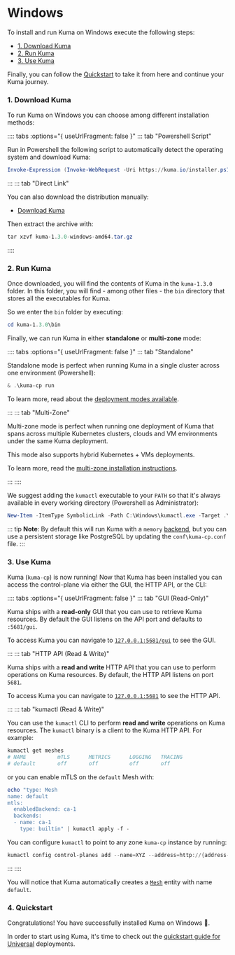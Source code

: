 # Windows

To install and run Kuma on Windows execute the following steps:

* [1. Download Kuma](#_1-download-kuma)
* [2. Run Kuma](#_2-run-kuma)
* [3. Use Kuma](#_3-use-kuma)

Finally, you can follow the [Quickstart](#_4-quickstart) to take it from here and continue your Kuma journey.

### 1. Download Kuma

To run Kuma on Windows you can choose among different installation methods:

:::: tabs :options="{ useUrlFragment: false }"
::: tab "Powershell Script"

Run in Powershell the following script to automatically detect the operating system and download Kuma:

```powershell
Invoke-Expression (Invoke-WebRequest -Uri https://kuma.io/installer.ps1).Content
```

:::
::: tab "Direct Link"

You can also download the distribution manually:

* [Download Kuma](https://download.konghq.com/mesh-alpine/kuma-1.3.0-windows-amd64.tar.gz)

Then extract the archive with:

```powershell
tar xzvf kuma-1.3.0-windows-amd64.tar.gz
```
::::

### 2. Run Kuma

Once downloaded, you will find the contents of Kuma in the `kuma-1.3.0` folder. In this folder, you will find - among other files - the `bin` directory that stores all the executables for Kuma.

So we enter the `bin` folder by executing:

```powershell
cd kuma-1.3.0\bin
```

Finally, we can run Kuma in either **standalone** or **multi-zone** mode:

:::: tabs :options="{ useUrlFragment: false }"
::: tab "Standalone"

Standalone mode is perfect when running Kuma in a single cluster across one environment (Powershell):

```powershell
& .\kuma-cp run
```

To learn more, read about the [deployment modes available](/docs/1.3.0/documentation/deployments/).

:::
::: tab "Multi-Zone"

Multi-zone mode is perfect when running one deployment of Kuma that spans across multiple Kubernetes clusters, clouds and VM environments under the same Kuma deployment.

This mode also supports hybrid Kubernetes + VMs deployments.

To learn more, read the [multi-zone installation instructions](/docs/1.3.0/documentation/deployments/).

:::
::::

We suggest adding the `kumactl` executable to your `PATH` so that it's always available in every working directory (Powershell as Administrator):

```powershell
New-Item -ItemType SymbolicLink -Path C:\Windows\kumactl.exe -Target .\kumactl.exe
```

::: tip
**Note**: By default this will run Kuma with a `memory` [backend](../../documentation/backends), but you can use a persistent storage like PostgreSQL by updating the `conf\kuma-cp.conf` file.
:::

### 3. Use Kuma

Kuma (`kuma-cp`) is now running! Now that Kuma has been installed you can access the control-plane via either the GUI, the HTTP API, or the CLI:

:::: tabs :options="{ useUrlFragment: false }"
::: tab "GUI (Read-Only)"

Kuma ships with a **read-only** GUI that you can use to retrieve Kuma resources. By default the GUI listens on the API port and defaults to `:5681/gui`.

To access Kuma you can navigate to [`127.0.0.1:5681/gui`](http://127.0.0.1:5681/gui) to see the GUI.

:::
::: tab "HTTP API (Read & Write)"

Kuma ships with a **read and write** HTTP API that you can use to perform operations on Kuma resources. By default, the HTTP API listens on port `5681`.

To access Kuma you can navigate to [`127.0.0.1:5681`](http://127.0.0.1:5681) to see the HTTP API.

:::
::: tab "kumactl (Read & Write)"

You can use the `kumactl` CLI to perform **read and write** operations on Kuma resources. The `kumactl` binary is a client to the Kuma HTTP API. For example:

```powershell
kumactl get meshes
# NAME          mTLS      METRICS      LOGGING   TRACING
# default       off       off          off       off
```

or you can enable mTLS on the `default` Mesh with:

```powershell
echo "type: Mesh
name: default
mtls:
  enabledBackend: ca-1
  backends:
  - name: ca-1
    type: builtin" | kumactl apply -f -
```

You can configure `kumactl` to point to any zone `kuma-cp` instance by running:

```powershell
kumactl config control-planes add --name=XYZ --address=http://{address-to-kuma}:5681
```
:::
::::

You will notice that Kuma automatically creates a [`Mesh`](../../policies/mesh) entity with name `default`.

### 4. Quickstart

Congratulations! You have successfully installed Kuma on Windows 🚀.

In order to start using Kuma, it's time to check out the [quickstart guide for Universal](/docs/1.3.0/quickstart/universal/) deployments.
